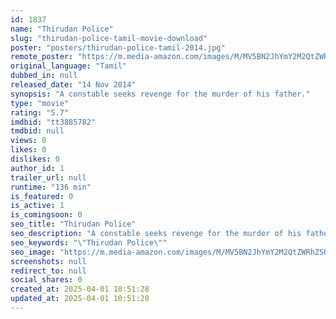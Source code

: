 ```yaml
---
id: 1837
name: "Thirudan Police"
slug: "thirudan-police-tamil-movie-download"
poster: "posters/thirudan-police-tamil-2014.jpg"
remote_poster: "https://m.media-amazon.com/images/M/MV5BN2JhYmY2M2QtZWRhZS00ODdmLTg1ZjMtYzUxYzRhMzZmMWI2XkEyXkFqcGdeQXVyMTEzNzg0Mjkx._V1_SX300.jpg"
original_language: "Tamil"
dubbed_in: null
released_date: "14 Nov 2014"
synopsis: "A constable seeks revenge for the murder of his father."
type: "movie"
rating: "5.7"
imdbid: "tt3885782"
tmdbid: null
views: 0
likes: 0
dislikes: 0
author_id: 1
trailer_url: null
runtime: "136 min"
is_featured: 0
is_active: 1
is_comingsoon: 0
seo_title: "Thirudan Police"
seo_description: "A constable seeks revenge for the murder of his father."
seo_keywords: "\"Thirudan Police\""
seo_image: "https://m.media-amazon.com/images/M/MV5BN2JhYmY2M2QtZWRhZS00ODdmLTg1ZjMtYzUxYzRhMzZmMWI2XkEyXkFqcGdeQXVyMTEzNzg0Mjkx._V1_SX300.jpg"
screenshots: null
redirect_to: null
social_shares: 0
created_at: 2025-04-01 10:51:28
updated_at: 2025-04-01 10:51:28
---
```


